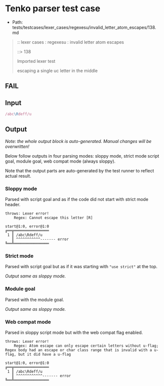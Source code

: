 # Tenko parser test case

- Path: tests/testcases/lexer_cases/regexesu/invalid_letter_atom_escapes/138.md

> :: lexer cases : regexesu : invalid letter atom escapes
>
> ::> 138
>
> Imported lexer test
>
> escaping a single uc letter in the middle

## FAIL

## Input

`````js
/abc\Rdeff/u
`````

## Output

_Note: the whole output block is auto-generated. Manual changes will be overwritten!_

Below follow outputs in four parsing modes: sloppy mode, strict mode script goal, module goal, web compat mode (always sloppy).

Note that the output parts are auto-generated by the test runner to reflect actual result.

### Sloppy mode

Parsed with script goal and as if the code did not start with strict mode header.

`````
throws: Lexer error!
    Regex: Cannot escape this letter [R]

start@1:0, error@1:0
╔══╦════════════════
 1 ║ /abc\Rdeff/u
   ║ ^^^^^^^^^^^------- error
╚══╩════════════════

`````

### Strict mode

Parsed with script goal but as if it was starting with `"use strict"` at the top.

_Output same as sloppy mode._

### Module goal

Parsed with the module goal.

_Output same as sloppy mode._

### Web compat mode

Parsed in sloppy script mode but with the web compat flag enabled.

`````
throws: Lexer error!
    Regex: Atom escape can only escape certain letters without u-flag; Regex body had an escape or char class range that is invalid with a u-flag, but it did have a u-flag

start@1:0, error@1:0
╔══╦════════════════
 1 ║ /abc\Rdeff/u
   ║ ^^^^^^^^^^^^------- error
╚══╩════════════════

`````


